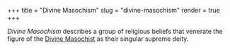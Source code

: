 +++
title = "Divine Masochism"
slug = "divine-masochism"
render = true
+++

*Divine Masochism* describes a group of religious beliefs that venerate the figure of the [Divine Masochist](@/characters/divine-masochist.md) as their singular supreme deity.


